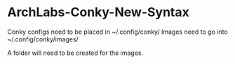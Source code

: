 # ArchLabs-Conky-New-Syntax



Conky configs need to be placed in ~/.config/conky/ Images need to go into ~/.config/conky/images/

A folder will need to be created for the images.
